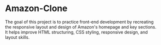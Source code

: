 # Amazon-Clone
The goal of this project is to practice front-end development by recreating the responsive layout and design of Amazon's homepage and key sections. It helps improve HTML structuring, CSS styling, responsive design, and layout skills.
